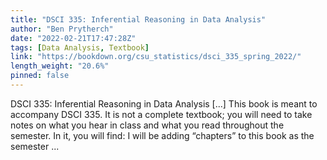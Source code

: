 ```yaml
---
title: "DSCI 335: Inferential Reasoning in Data Analysis"
author: "Ben Prytherch"
date: "2022-02-21T17:47:28Z"
tags: [Data Analysis, Textbook]
link: "https://bookdown.org/csu_statistics/dsci_335_spring_2022/"
length_weight: "20.6%"
pinned: false
---
```


DSCI 335: Inferential Reasoning in Data Analysis [...] This book is meant to accompany DSCI 335. It is not a complete textbook; you will need to take notes on what you hear in class and what you read throughout the semester. In it, you will find: I will be adding “chapters” to this book as the semester ...
